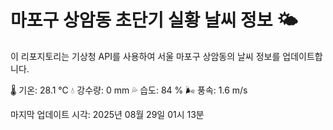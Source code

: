 
# 마포구 상암동 초단기 실황 날씨 정보 🌤️

이 리포지토리는 기상청 API를 사용하여 서울 마포구 상암동의 날씨 정보를 업데이트합니다. 

🌡️ 기온: 28.1 ℃
💧 강수량: 0 mm
💦 습도: 84 %
🌬️ 풍속: 1.6 m/s

마지막 업데이트 시각: 2025년 08월 29일 01시 13분    
